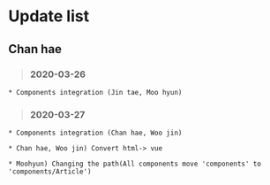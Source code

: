 Update list
=============
Chan hae
-----------
 > ### 2020-03-26
    * Components integration (Jin tae, Moo hyun)

 > ### 2020-03-27
    * Components integration (Chan hae, Woo jin)

    * Chan hae, Woo jin) Convert html-> vue

    * Moohyun) Changing the path(All components move 'components' to 'components/Article')
